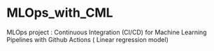 # MLOps_with_CML
MLOps project : Continuous Integration (CI/CD) for Machine Learning Pipelines with Github Actions ( Linear regression model)
